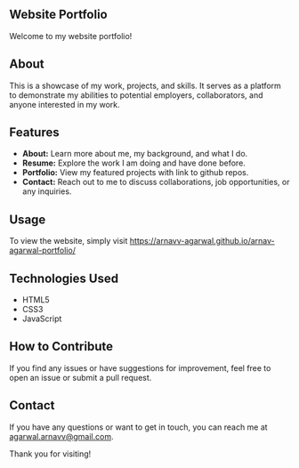 ## Website Portfolio

Welcome to my website portfolio!

## About
This is a showcase of my work, projects, and skills. It serves as a platform to demonstrate my abilities to potential employers, collaborators, and anyone interested in my work.

## Features
- **About:** Learn more about me, my background, and what I do.
- **Resume:** Explore the work I am doing and have done before.
- **Portfolio:** View my featured projects with link to github repos.
- **Contact:** Reach out to me to discuss collaborations, job opportunities, or any inquiries.

## Usage
To view the website, simply visit https://arnavv-agarwal.github.io/arnav-agarwal-portfolio/

## Technologies Used
- HTML5
- CSS3
- JavaScript

## How to Contribute
If you find any issues or have suggestions for improvement, feel free to open an issue or submit a pull request.

## Contact
If you have any questions or want to get in touch, you can reach me at agarwal.arnavv@gmail.com.

Thank you for visiting!

